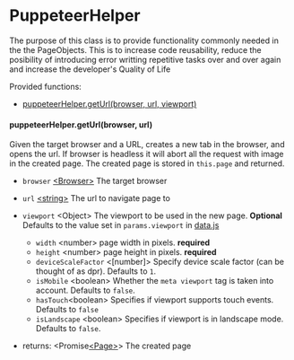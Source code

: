 # PuppeteerHelper

The purpose of this class is to provide functionality commonly needed in the the PageObjects. This is to increase code reusability, reduce the posibility of introducing error writting repetitive tasks over and over again and increase the developer's Quality of Life

Provided functions:

* [puppeteerHelper.getUrl(browser, url, viewport)](#puppeteerHelper.getUrlbrowser-url)

#### puppeteerHelper.getUrl(browser, url)
Given the target browser and a URL, creates a new tab in the browser, and opens the url. If browser is headless it will abort all the request with image in the created page. The created page is stored in `this.page` and returned.

* `browser` [\<Browser>](https://github.com/GoogleChrome/puppeteer/blob/master/docs/api.md#class-browser) The target browser
* `url` [\<string>](https://developer.mozilla.org/en-US/docs/Web/JavaScript/Data_structures#String_type) The url to navigate page to
* `viewport` \<Object> The viewport to be used in the new page. **Optional** Defaults to the value set in `params.viewport` in [data.js](../features/support/data.js)
  - `width` \<number> page width in pixels. **required**
  - `height` \<number> page height in pixels. **required**
  - `deviceScaleFactor` \<[number]> Specify device scale factor (can be thought of as dpr). Defaults to `1`.
  - `isMobile` \<boolean> Whether the `meta viewport` tag is taken into account. Defaults to `false`.
  - `hasTouch`\<boolean> Specifies if viewport supports touch events. Defaults to `false`
  - `isLandscape` \<boolean> Specifies if viewport is in landscape mode. Defaults to `false`.

* returns: <Promise[\<Page>](https://github.com/GoogleChrome/puppeteer/blob/master/docs/api.md#class-page)> The created page